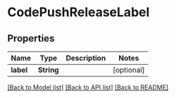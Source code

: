 # CodePushReleaseLabel

## Properties
Name | Type | Description | Notes
------------ | ------------- | ------------- | -------------
**label** | **String** |  | [optional] 

[[Back to Model list]](../README.md#documentation-for-models) [[Back to API list]](../README.md#documentation-for-api-endpoints) [[Back to README]](../README.md)


